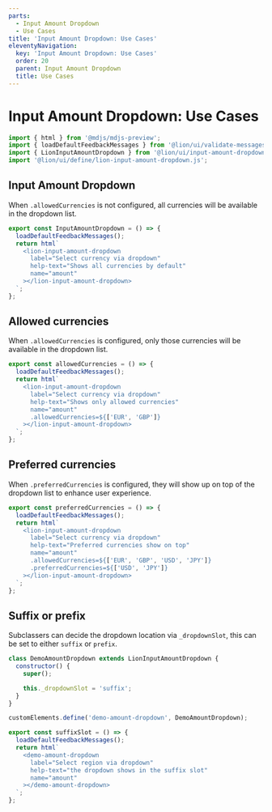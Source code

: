 ```yaml
---
parts:
  - Input Amount Dropdown
  - Use Cases
title: 'Input Amount Dropdown: Use Cases'
eleventyNavigation:
  key: 'Input Amount Dropdown: Use Cases'
  order: 20
  parent: Input Amount Dropdown
  title: Use Cases
---
```


# Input Amount Dropdown: Use Cases

```js script
import { html } from '@mdjs/mdjs-preview';
import { loadDefaultFeedbackMessages } from '@lion/ui/validate-messages.js';
import { LionInputAmountDropdown } from '@lion/ui/input-amount-dropdown.js';
import '@lion/ui/define/lion-input-amount-dropdown.js';
```

## Input Amount Dropdown

When `.allowedCurrencies` is not configured, all currencies will be available in the dropdown
list.

```js preview-story
export const InputAmountDropdown = () => {
  loadDefaultFeedbackMessages();
  return html`
    <lion-input-amount-dropdown
      label="Select currency via dropdown"
      help-text="Shows all currencies by default"
      name="amount"
    ></lion-input-amount-dropdown>
  `;
};
```

## Allowed currencies

When `.allowedCurrencies` is configured, only those currencies will be available in the dropdown
list.

```js preview-story
export const allowedCurrencies = () => {
  loadDefaultFeedbackMessages();
  return html`
    <lion-input-amount-dropdown
      label="Select currency via dropdown"
      help-text="Shows only allowed currencies"
      name="amount"
      .allowedCurrencies=${['EUR', 'GBP']}
    ></lion-input-amount-dropdown>
  `;
};
```

## Preferred currencies

When `.preferredCurrencies` is configured, they will show up on top of the dropdown list to enhance user experience.

```js preview-story
export const preferredCurrencies = () => {
  loadDefaultFeedbackMessages();
  return html`
    <lion-input-amount-dropdown
      label="Select currency via dropdown"
      help-text="Preferred currencies show on top"
      name="amount"
      .allowedCurrencies=${['EUR', 'GBP', 'USD', 'JPY']}
      .preferredCurrencies=${['USD', 'JPY']}
    ></lion-input-amount-dropdown>
  `;
};
```

## Suffix or prefix

Subclassers can decide the dropdown location via `_dropdownSlot`, this can be set to either `suffix` or `prefix`.

```js preview-story
class DemoAmountDropdown extends LionInputAmountDropdown {
  constructor() {
    super();

    this._dropdownSlot = 'suffix';
  }
}

customElements.define('demo-amount-dropdown', DemoAmountDropdown);

export const suffixSlot = () => {
  loadDefaultFeedbackMessages();
  return html`
    <demo-amount-dropdown
      label="Select region via dropdown"
      help-text="the dropdown shows in the suffix slot"
      name="amount"
    ></demo-amount-dropdown>
  `;
};
```
